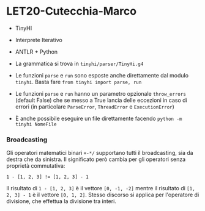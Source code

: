 # LET20-Cutecchia-Marco  
* TinyHI
* Interprete Iterativo
* ANTLR + Python
* La grammatica si trova in `tinyhi/parser/TinyHi.g4`

* Le funzioni `parse` e `run` sono esposte anche direttamente dal modulo `tinyhi`. Basta fare `from tinyhi import parse, run`
* Le funzioni `parse` e `run` hanno un parametro opzionale `throw_errors` (default False) che se messo a True lancia delle eccezioni in caso di errori (in particolare `ParseError`, `ThreadError` e `ExecutionError`)
* È anche possibile eseguire un file direttamente facendo `python -m tinyhi NomeFile`

### Broadcasting
Gli operatori matematici binari `+-*/` supportano tutti il broadcasting, sia da destra che da sinistra. 
Il significato però cambia per gli operatori senza proprietà commutativa:

    1 - [1, 2, 3] != [1, 2, 3] - 1

Il risultato di `1 - [1, 2, 3]` è il vettore `[0, -1, -2]` mentre il risultato di `[1, 2, 3] - 1` è il vettore `[0, 1, 2]`. Stesso discorso si applica per l'operatore di divisione, che effettua la divisione tra interi.